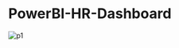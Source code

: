# PowerBI-HR-Dashboard

![p1](https://github.com/Harikrishnan-Nair/PowerBI-HR-Dashboard/assets/95662379/d06851e8-7d46-45b9-a3d3-601e3b4d49ee)
